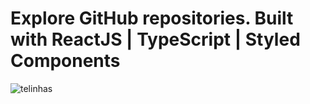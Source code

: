 # Explore GitHub repositories. Built with ReactJS | TypeScript | Styled Components

![telinhas](https://user-images.githubusercontent.com/71423080/111417065-db3ec200-86c3-11eb-9483-9e845bda1e47.png)
